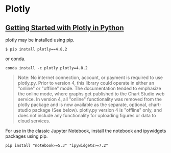 # Plotly

## [Getting Started with Plotly in Python](https://plotly.com/python/getting-started/)

plotly may be installed using pip.

```
$ pip install plotly==4.8.2
```

or conda.

```
conda install -c plotly plotly=4.8.2
```

> Note: No internet connection, account, or payment is required to use plotly.py. Prior to version 4, this library could operate in either an "online" or "offline" mode. The documentation tended to emphasize the online mode, where graphs get published to the Chart Studio web service. In version 4, all "online" functionality was removed from the plotly package and is now available as the separate, optional, chart-studio package (See below). plotly.py version 4 is "offline" only, and does not include any functionality for uploading figures or data to cloud services.

For use in the classic Jupyter Notebook, install the notebook and ipywidgets packages using pip.

```
pip install "notebook>=5.3" "ipywidgets>=7.2"
```
